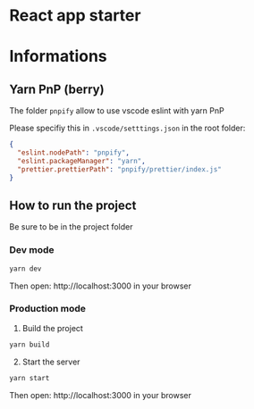 # React app starter

# Informations

## Yarn PnP (berry)

The folder `pnpify` allow to use vscode eslint with yarn PnP

Please specifiy this in `.vscode/setttings.json` in the root folder:

```json
{
  "eslint.nodePath": "pnpify",
  "eslint.packageManager": "yarn",
  "prettier.prettierPath": "pnpify/prettier/index.js"
}
```

## How to run the project

Be sure to be in the project folder

### Dev mode

```bash
yarn dev
```

Then open: http://localhost:3000 in your browser

### Production mode

1. Build the project

```bash
yarn build
```

2. Start the server

```bash
yarn start
```

Then open: http://localhost:3000 in your browser
